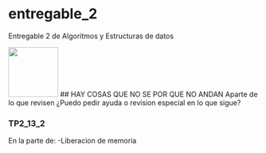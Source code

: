 # entregable_2
 Entregable 2 de Algoritmos y Estructuras de datos
 
<img src=https://img.freepik.com/vector-premium/senal-atencion-advertencia-peligro-simbolo-exclamacion-blanco_231786-5218.jpg width="100" height="100" text-aling="center">
## HAY COSAS QUE NO SE POR QUE NO ANDAN
Aparte de lo que revisen ¿Puedo pedir ayuda o revision especial en lo que sigue?

### TP2_13_2
En la parte de:
-Liberacion de memoria 
